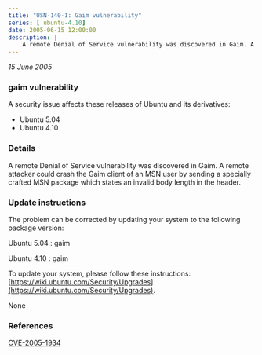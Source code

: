 ```yaml
---
title: "USN-140-1: Gaim vulnerability"
series: [ ubuntu-4.10]
date: 2005-06-15 12:00:00
description: |
    A remote Denial of Service vulnerability was discovered in Gaim. A remote attacker could crash the Gaim client of an MSN user by sending a specially crafted MSN package which states an invalid body length in the header.
--- 
```

 
 

*15 June 2005*

### gaim vulnerability

A security issue affects these releases of Ubuntu and its derivatives:

* Ubuntu 5.04
* Ubuntu 4.10

### Details

A remote Denial of Service vulnerability was discovered in Gaim. A remote attacker could crash the Gaim client of an MSN user by sending a specially crafted MSN package which states an invalid body length in the header.

### Update instructions

The problem can be corrected by updating your system to the following package version:

Ubuntu 5.04
 : gaim 

Ubuntu 4.10
 : gaim 

To update your system, please follow these instructions: [https://wiki.ubuntu.com/Security/Upgrades](https://wiki.ubuntu.com/Security/Upgrades).

None

### References

 
 [CVE-2005-1934](http://people.ubuntu.com/~ubuntu-security/cve/CVE-2005-1934)
 

